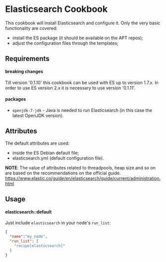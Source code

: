 Elasticsearch Cookbook
======================

This cookbook will install Elasticsearch and configure
it. Only the very basic functionality are covered:
- install the ES package (it should be available on the APT repos);
- adjust the configuration files through the templates;


Requirements
------------

#### breaking changes

Till version '0.1.10' this cookbook can be used with ES up to version 1.7.x.
In order to use ES version 2.x it is necessary to use version '0.1.11'.

#### packages
- `openjdk-7-jdk` - Java is needed to run Elasticsearch (in this case the latest OpenJDK version). 

Attributes
----------

The default attributes are used:
- inside the ES Debian default file;
- elasticsearch.yml (default configuration file).

**NOTE**: The value of attributes related to threadpools, heap size and so on are based on
          the recommendations on the official guide.
          https://www.elastic.co/guide/en/elasticsearch/guide/current/administration.html

Usage
-----
#### elasticsearch::default

Just include `elasticsearch` in your node's `run_list`:

```json
{
  "name":"my_node",
  "run_list": [
    "recipe[elasticsearch]"
  ]
}
```

